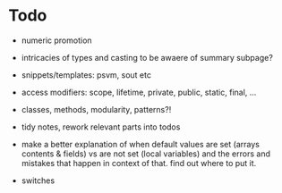 # Todo

- numeric promotion
- intricacies of types and casting to be awaere of summary subpage?

- snippets/templates: psvm, sout etc

- access modifiers: scope, lifetime, private, public, static, final, ...

- classes, methods, modularity, patterns?!

- tidy notes, rework relevant parts into todos

- make a better explanation of when default values are set (arrays contents & fields) vs are not set (local variables) and the errors and mistakes that happen in context of that. find out where to put it.

- switches